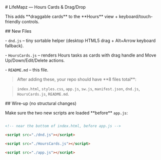\# LifeMapz — Hours Cards \& Drag/Drop



This adds \*\*draggable cards\*\* to the \*\*Hours\*\* view + keyboard/touch-friendly controls.



\## New Files

\- `dnd.js` – tiny sortable helper (desktop HTML5 drag + Alt+Arrow keyboard fallback).

\- `HoursCards.js` – renders Hours tasks as cards with drag handle and Move Up/Down/Edit/Delete actions.

\- `README.md` – this file.



> After adding these, your repo should have \*\*8 files total\*\*:

> `index.html`, `styles.css`, `app.js`, `sw.js`, `manifest.json`, `dnd.js`, `HoursCards.js`, `README.md`.



\## Wire-up (no structural changes)

Make sure the two new scripts are loaded \*\*before\*\* `app.js`:



```html

<!-- near the bottom of index.html, before app.js -->

<script src="./dnd.js"></script>

<script src="./HoursCards.js"></script>

<script src="./app.js"></script>



